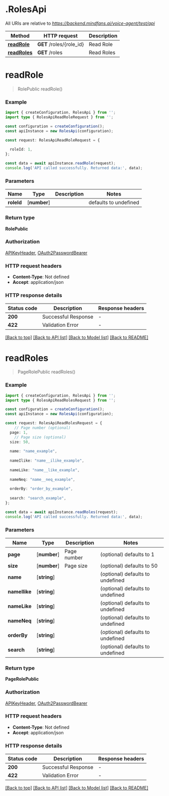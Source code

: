 # .RolesApi

All URIs are relative to *https://backend.mindfans.ai/voice-agent/test/api*

Method | HTTP request | Description
------------- | ------------- | -------------
[**readRole**](RolesApi.md#readRole) | **GET** /roles/{role_id} | Read Role
[**readRoles**](RolesApi.md#readRoles) | **GET** /roles | Read Roles


# **readRole**
> RolePublic readRole()


### Example


```typescript
import { createConfiguration, RolesApi } from '';
import type { RolesApiReadRoleRequest } from '';

const configuration = createConfiguration();
const apiInstance = new RolesApi(configuration);

const request: RolesApiReadRoleRequest = {
  
  roleId: 1,
};

const data = await apiInstance.readRole(request);
console.log('API called successfully. Returned data:', data);
```


### Parameters

Name | Type | Description  | Notes
------------- | ------------- | ------------- | -------------
 **roleId** | [**number**] |  | defaults to undefined


### Return type

**RolePublic**

### Authorization

[APIKeyHeader](README.md#APIKeyHeader), [OAuth2PasswordBearer](README.md#OAuth2PasswordBearer)

### HTTP request headers

 - **Content-Type**: Not defined
 - **Accept**: application/json


### HTTP response details
| Status code | Description | Response headers |
|-------------|-------------|------------------|
**200** | Successful Response |  -  |
**422** | Validation Error |  -  |

[[Back to top]](#) [[Back to API list]](README.md#documentation-for-api-endpoints) [[Back to Model list]](README.md#documentation-for-models) [[Back to README]](README.md)

# **readRoles**
> PageRolePublic readRoles()


### Example


```typescript
import { createConfiguration, RolesApi } from '';
import type { RolesApiReadRolesRequest } from '';

const configuration = createConfiguration();
const apiInstance = new RolesApi(configuration);

const request: RolesApiReadRolesRequest = {
    // Page number (optional)
  page: 1,
    // Page size (optional)
  size: 50,
  
  name: "name_example",
  
  nameIlike: "name__ilike_example",
  
  nameLike: "name__like_example",
  
  nameNeq: "name__neq_example",
  
  orderBy: "order_by_example",
  
  search: "search_example",
};

const data = await apiInstance.readRoles(request);
console.log('API called successfully. Returned data:', data);
```


### Parameters

Name | Type | Description  | Notes
------------- | ------------- | ------------- | -------------
 **page** | [**number**] | Page number | (optional) defaults to 1
 **size** | [**number**] | Page size | (optional) defaults to 50
 **name** | [**string**] |  | (optional) defaults to undefined
 **nameIlike** | [**string**] |  | (optional) defaults to undefined
 **nameLike** | [**string**] |  | (optional) defaults to undefined
 **nameNeq** | [**string**] |  | (optional) defaults to undefined
 **orderBy** | [**string**] |  | (optional) defaults to undefined
 **search** | [**string**] |  | (optional) defaults to undefined


### Return type

**PageRolePublic**

### Authorization

[APIKeyHeader](README.md#APIKeyHeader), [OAuth2PasswordBearer](README.md#OAuth2PasswordBearer)

### HTTP request headers

 - **Content-Type**: Not defined
 - **Accept**: application/json


### HTTP response details
| Status code | Description | Response headers |
|-------------|-------------|------------------|
**200** | Successful Response |  -  |
**422** | Validation Error |  -  |

[[Back to top]](#) [[Back to API list]](README.md#documentation-for-api-endpoints) [[Back to Model list]](README.md#documentation-for-models) [[Back to README]](README.md)


